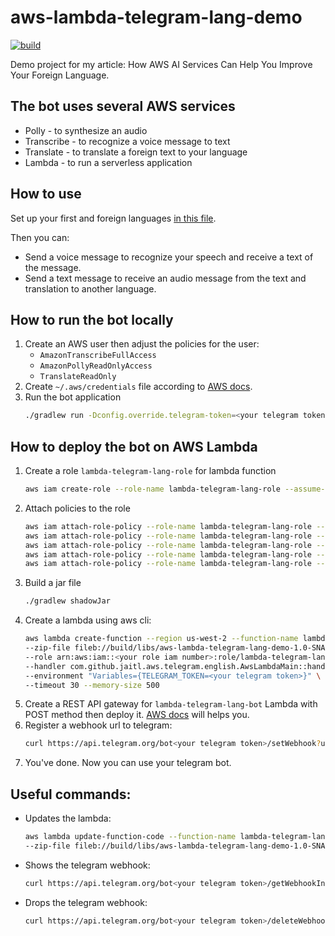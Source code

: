 # aws-lambda-telegram-lang-demo
[![build](https://github.com/Jaitl/aws-lambda-telegram-lang-demo/actions/workflows/build.yml/badge.svg)](https://github.com/Jaitl/aws-lambda-telegram-lang-demo/actions/workflows/build.yml)

Demo project for my article: How AWS AI Services Can Help You Improve Your Foreign Language.

## The bot uses several AWS services
* Polly - to synthesize an audio
* Transcribe - to recognize a voice message to text
* Translate - to translate a foreign text to your language
* Lambda - to run a serverless application

## How to use
Set up your first and foreign languages [in this file](https://github.com/Jaitl/aws-lambda-telegram-lang-demo/blob/main/src/main/kotlin/com/github/jaitl/aws/telegram/english/aws/Aws.kt).

Then you can:
* Send a voice message to recognize your speech and receive a text of the message.
* Send a text message to receive an audio message from the text and translation to another language.

## How to run the bot locally
1. Create an AWS user then adjust the policies for the user:
    * `AmazonTranscribeFullAccess`
    * `AmazonPollyReadOnlyAccess`
    * `TranslateReadOnly`
2. Create `~/.aws/credentials` file according to [AWS docs](https://docs.aws.amazon.com/cli/latest/userguide/cli-configure-files.html).
3. Run the bot application
   ```bash
   ./gradlew run -Dconfig.override.telegram-token=<your telegram token>
    ```

## How to deploy the bot on AWS Lambda
1. Create a role `lambda-telegram-lang-role` for lambda function
   ```bash
   aws iam create-role --role-name lambda-telegram-lang-role --assume-role-policy-document file://aws-trust-policy.json
   ```
2. Attach policies to the role
   ```bash
   aws iam attach-role-policy --role-name lambda-telegram-lang-role --policy-arn arn:aws:iam::aws:policy/service-role/AWSLambdaBasicExecutionRole
   aws iam attach-role-policy --role-name lambda-telegram-lang-role --policy-arn arn:aws:iam::aws:policy/AWSXRayDaemonWriteAccess
   aws iam attach-role-policy --role-name lambda-telegram-lang-role --policy-arn arn:aws:iam::aws:policy/AmazonTranscribeFullAccess
   aws iam attach-role-policy --role-name lambda-telegram-lang-role --policy-arn arn:aws:iam::aws:policy/AmazonPollyReadOnlyAccess
   aws iam attach-role-policy --role-name lambda-telegram-lang-role --policy-arn arn:aws:iam::aws:policy/TranslateReadOnly
   ```
2. Build a jar file
    ```bash
   ./gradlew shadowJar
    ```
3. Create a lambda using aws cli:
    ```bash
    aws lambda create-function --region us-west-2 --function-name lambda-telegram-lang-bot \
    --zip-file fileb://build/libs/aws-lambda-telegram-lang-demo-1.0-SNAPSHOT-all.jar \
    --role arn:aws:iam::<your role iam number>:role/lambda-telegram-lang-role \
    --handler com.github.jaitl.aws.telegram.english.AwsLambdaMain::handler --runtime java11 \
    --environment "Variables={TELEGRAM_TOKEN=<your telegram token>}" \
    --timeout 30 --memory-size 500
    ```
4. Create a REST API gateway for `lambda-telegram-lang-bot` Lambda with POST method then deploy it. [AWS docs](https://docs.aws.amazon.com/apigateway/latest/developerguide/getting-started.html) will helps you.
5. Register a webhook url to telegram:
    ```bash
    curl https://api.telegram.org/bot<your telegram token>/setWebhook?url=https://<your api gateway url>.amazonaws.com/<your prodaction stage>
    ```
6. You've done. Now you can use your telegram bot.

## Useful commands:
* Updates the lambda:
    ```bash
    aws lambda update-function-code --function-name lambda-telegram-lang-bot \
    --zip-file fileb://build/libs/aws-lambda-telegram-lang-demo-1.0-SNAPSHOT-all.jar
    ```
* Shows the telegram webhook:
    ```bash 
    curl https://api.telegram.org/bot<your telegram token>/getWebhookInfo 
    ```
* Drops the telegram webhook:
    ```bash 
    curl https://api.telegram.org/bot<your telegram token>/deleteWebhook 
    ```
